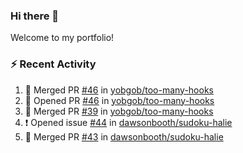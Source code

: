 ### Hi there 👋
Welcome to my portfolio!

### ⚡ Recent Activity
<!--START_SECTION:activity-->
1. 🎉 Merged PR [#46](https://github.com/yobgob/too-many-hooks/pull/46) in [yobgob/too-many-hooks](https://github.com/yobgob/too-many-hooks)
2. 💪 Opened PR [#46](https://github.com/yobgob/too-many-hooks/pull/46) in [yobgob/too-many-hooks](https://github.com/yobgob/too-many-hooks)
3. 🎉 Merged PR [#39](https://github.com/yobgob/too-many-hooks/pull/39) in [yobgob/too-many-hooks](https://github.com/yobgob/too-many-hooks)
4. ❗️ Opened issue [#44](https://github.com/dawsonbooth/sudoku-halie/issues/44) in [dawsonbooth/sudoku-halie](https://github.com/dawsonbooth/sudoku-halie)
5. 🎉 Merged PR [#43](https://github.com/dawsonbooth/sudoku-halie/pull/43) in [dawsonbooth/sudoku-halie](https://github.com/dawsonbooth/sudoku-halie)
<!--END_SECTION:activity-->
